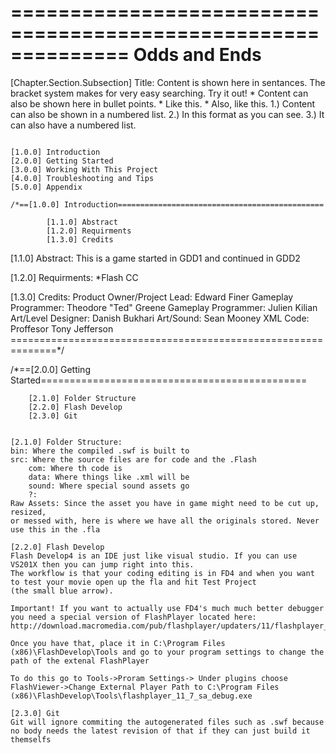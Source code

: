 ==============================================================
	                                 Odds and Ends
==============================================================
[Chapter.Section.Subsection] Title: Content is shown here in sentances. The
bracket system makes for very easy searching. Try it out!
		* Content can also be shown here in bullet points.
		* Like this.
			* Also, like this.
		1.) Content can also be shown in a numbered list.
		2.) In this format as you can see.
		3.) It can also have a numbered list.
		
~~~~~~~~~~~~~~~~~~~~~~~~~~~~~~~~~~~~~~~~~~~~~~~~~~~

[1.0.0] Introduction
[2.0.0] Getting Started
[3.0.0] Working With This Project
[4.0.0] Troubleshooting and Tips
[5.0.0] Appendix

/*==[1.0.0] Introduction==============================================

		[1.1.0] Abstract
		[1.2.0] Requirments
		[1.3.0] Credits

~~~~~~~~~~~~~~~~~~~~~~~~~~~~~~~~~~~~~~~~~~~~~~~~~~~

[1.1.0] Abstract:
This is a game started in GDD1 and continued in GDD2

[1.2.0] Requirments:
*Flash CC

[1.3.0] Credits:
Product Owner/Project Lead: Edward Finer
Gameplay Programmer: Theodore "Ted" Greene
Gameplay Programmer: Julien Kilian
Art/Level Designer: Danish Bukhari
Art/Sound: Sean Mooney
XML Code: Proffesor Tony Jefferson
==============================================================*/

/*==[2.0.0] Getting Started==============================================

		[2.1.0] Folder Structure
		[2.2.0] Flash Develop
		[2.3.0] Git

~~~~~~~~~~~~~~~~~~~~~~~~~~~~~~~~~~~~~~~~~~~~~~~~~~~

[2.1.0] Folder Structure:
bin: Where the compiled .swf is built to
src: Where the source files are for code and the .Flash
	com: Where th code is
	data: Where things like .xml will be
	sound: Where special sound assets go
	?:
Raw Assets: Since the asset you have in game might need to be cut up, resized,
or messed with, here is where we have all the originals stored. Never use this in the .fla

[2.2.0] Flash Develop
Flash Develop4 is an IDE just like visual studio. If you can use VS201X then you can jump right into this.
The workflow is that your coding editing is in FD4 and when you want to test your movie open up the fla and hit Test Project
(the small blue arrow).

Important! If you want to actually use FD4's much much better debugger you need a special version of FlashPlayer located here:
http://download.macromedia.com/pub/flashplayer/updaters/11/flashplayer_11_7_sa_debug.exe

Once you have that, place it in C:\Program Files (x86)\FlashDevelop\Tools and go to your program settings to change the path of the extenal FlashPlayer

To do this go to Tools->Proram Settings-> Under plugins choose FlashViewer->Change External Player Path to C:\Program Files (x86)\FlashDevelop\Tools\flashplayer_11_7_sa_debug.exe

[2.3.0] Git
Git will ignore commiting the autogenerated files such as .swf because no body needs the latest revision of that if they can just build it themselfs